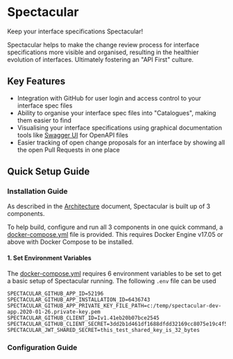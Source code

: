 # Spectacular
Keep your interface specifications Spectacular!

Spectacular helps to make the change review process for interface specifications more visible and organised, resulting in the healthier evolution of interfaces. Ultimately fostering an "API First" culture.

## Key Features
* Integration with GitHub for user login and access control to your interface spec files
* Ability to organise your interface spec files into "Catalogues", making them easier to find
* Visualising your interface specifications using graphical documentation tools like [Swagger UI](https://github.com/swagger-api/swagger-ui) for OpenAPI files
* Easier tracking of open change proposals for an interface by showing all the open Pull Requests in one place

<!-- Todo: Link to demo -->

## Quick Setup Guide
### Installation Guide
As described in the [Architecture](docs/architecture.md) document, Spectacular is built up of 3 components.

To help build, configure and run all 3 components in one quick command, a [docker-compose.yml](docker-compose.yml) file is provided. This requires Docker Engine v17.05 or above with Docker Compose to be installed.

#### 1. Set Environment Variables
The [docker-compose.yml](docker-compose.yml) requires 6 environment variables to be set to get a basic setup of Spectacular running. The following `.env` file can be used 
```
SPECTACULAR_GITHUB_APP_ID=52196
SPECTACULAR_GITHUB_APP_INSTALLATION_ID=6436743
SPECTACULAR_GITHUB_APP_PRIVATE_KEY_FILE_PATH=c:/temp/spectacular-dev-app.2020-01-26.private-key.pem
SPECTACULAR_GITHUB_CLIENT_ID=Iv1.41eb20b07bce2545
SPECTACULAR_GITHUB_CLIENT_SECRET=3dd2b1d461df1688dfdd32169cc8075e19c4f59b
SPECTACULAR_JWT_SHARED_SECRET=this_test_shared_key_is_32_bytes
```
### Configuration Guide
